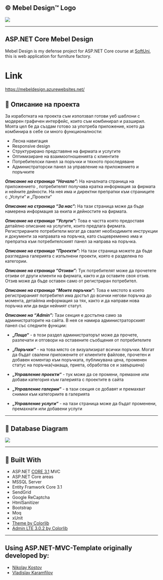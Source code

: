 ## &copy; Mebel Design&trade; Logo
![](https://res.cloudinary.com/kuzmanovb/image/upload/v1607981940/logo_fh73ah.png)

------------

## ASP.NET Core Mebel Design

Mebel Design is my defense project for ASP.NET Core course at [SoftUni](https://softuni.bg/trainings/3177/asp-dot-net-core-october-2020), this is web application for furniture factory.

# Link
https://mebeldesign.azurewebsites.net/

## :pencil: Описание на проекта

За изработката на проекта съм използвал готови уеб шаблони с модерен графичен интерфейс, които съм комбинирал и разширил. Моята цел бе да създам готово за употреба приложение, което да комбинира в себе си много функционалности:
* Лесна навигация
* Responsive design
* Структурирано представяне на фирмата и услугите
* Оптимизиране на взаимоотношенията с клиентите
* Потребителски панел за поръчки и тяхното проследяване
* Администраторски панел за управление на приложението и поръчките

**_Описание на страница “Начало”:_**
На началната страница на приложението , потребителят получава кратка информация за фирмата и нейните дейности. На нея има и директни препратки към страниците с „Услуги“ и „Проекти“

**_Описание на страница “За нас”:_**
На тази страница може да бъде намерена информация за екипа и дейностите на фирмата.

**_Описание на страница “Услуги”:_**
Това е частта която предоставя детайлно описание на услугите, които предлага фирмата. Регистрираните потребители могат да свалят необходимите инструкции и документи за направата на поръчка, като същевременно има и препратка към потребителският панел за направа на поръчка.

**_Описание на страница “Проекти”:_**
На тази страница можете да бъде разгледана галерията с изпълнени проекти, която е разделена по категории. 

**_Описание на страница “Отзиви”:_**
Тук потребителят може да прочетете отзиви от други клиенти на фирмата, както и да оставите своя отзив. Отзив може да бъде оставен само от регистриран потребител.

**_Описание на страница “Моите поръчки”:_**
Това е мястото в което регистрираният потребител има достъп до всички негови поръчка до момента, детайлна информация за тях, както и да направи нова поръчка или да види нейният статут. 

**_Описание на “Admin”:_**
Тази секция е достъпна само за администраторите на сайта. В нея се намира администраторският панел със следните функции:
* **„_Поща_“** - в този раздел администраторът може да прочете, разпечати и отговори на оставените съобщения от потребителите

* **„_Поръчки_“** -  на това място се визуализират всички поръчки. Могат да бъдат свалени приложените от клиентите файлове, прочетен и добавен коментар към поръчката, публикувана цена, променен статус на поръчка(чакаща, приета, обработва се и завършена)

* **„_Управление проекти_“** - тук може да се промени, премахне или добави категория към галерията с проектите в сайта

* **„_Управление галерии_“** - в тази секция се добавят и премахват снимки към категориите в галерията

* **„_Управление услуги_“** - на тази страница може да бъдат променени, премахнати или добавени услуги


------------

## :floppy_disk: Database Diagram
![]( https://res.cloudinary.com/kuzmanovb/image/upload/v1611918833/Diagram_abehkh.png)


------------

## :hammer: Built With
- ASP.NET [CORE 3.1](https://dotnet.microsoft.com/download/dotnet-core/3.1 "CORE 3.1") MVC
- ASP.NET Core areas
- MSSQL Server
- Entity Framwork Core 3.1
- SendGrid
- Google ReCaptcha
- HtmlSanitizer
- Bootstrap
- Moq
- xUnit
- [Theme by Colorlib](https://colorlib.com/wp/template/engineers/)
- [Admin LTE 3.0.2 by Colorlib](https://adminlte.io/themes/v3/)

------------

## Using ASP.NET-MVC-Template originally developed by:

- [Nikolay Kostov](https://github.com/NikolayIT)
- [Vladislav Karamfilov](https://github.com/vladislav-karamfilov)

